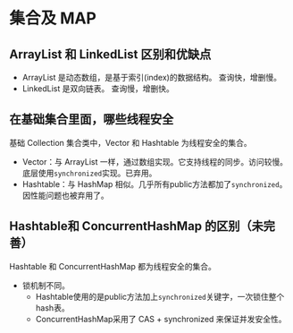 # 集合及 MAP

## ArrayList 和 LinkedList 区别和优缺点
+ ArrayList 是动态数组，是基于索引(index)的数据结构。
查询快，增删慢。
+ LinkedList 是双向链表。
查询慢，增删快。

## 在基础集合里面，哪些线程安全
基础 Collection 集合类中，Vector 和 Hashtable 为线程安全的集合。
+ Vector：与 ArrayList 一样，通过数组实现。它支持线程的同步。访问较慢。底层使用`synchronized`实现。已弃用。
+ Hashtable：与 HashMap 相似。几乎所有public方法都加了`synchronized`。因性能问题也被弃用了。

## Hashtable和 ConcurrentHashMap 的区别（未完善）
Hashtable 和 ConcurrentHashMap 都为线程安全的集合。
+ 锁机制不同。
    + Hashtable使用的是public方法加上`synchronized`关键字，一次锁住整个hash表。
    + ConcurrentHashMap采用了 CAS + synchronized 来保证并发安全性。

